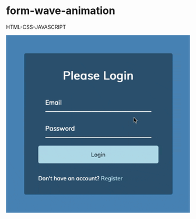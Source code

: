 # form-wave-animation
HTML-CSS-JAVASCRIPT

![Screen Capture - Gif](https://github.com/kevinbdx35/form-wave-animation/blob/main/screen-capture.gif?raw=true)

